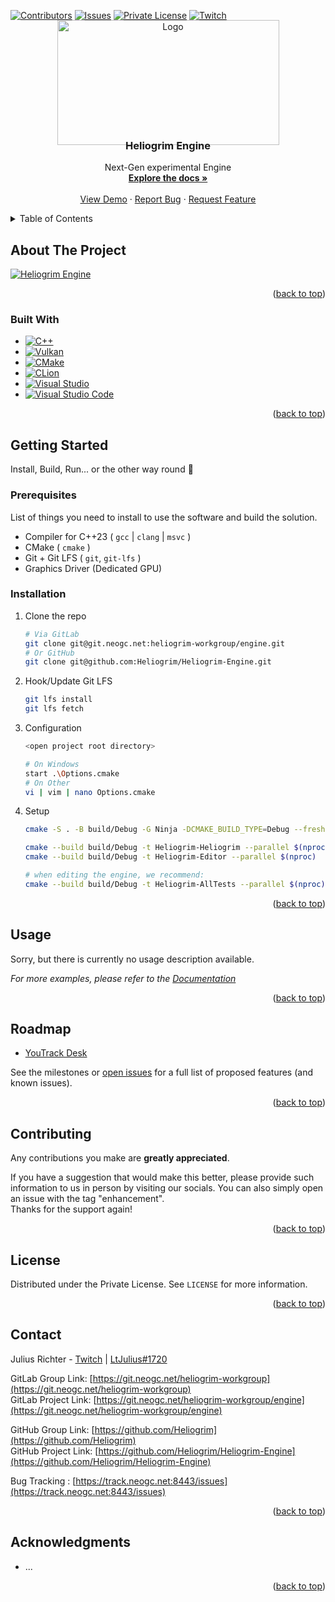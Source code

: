 <!-- Improved compatibility of back to top link: See: https://github.com/othneildrew/Best-README-Template/pull/73 -->
<a name="readme-top"></a>
<!--
*** Thanks for checking out the Best-README-Template. If you have a suggestion
*** that would make this better, please fork the repo and create a pull request
*** or simply open an issue with the tag "enhancement".
*** Don't forget to give the project a star!
*** Thanks again! Now go create something AMAZING! :D
-->

<!-- PROJECT SHIELDS -->
<!--
*** I'm using markdown "reference style" links for readability.
*** Reference links are enclosed in brackets [ ] instead of parentheses ( ).
*** See the bottom of this document for the declaration of the reference variables
*** for contributors-url, forks-url, etc. This is an optional, concise syntax you may use.
*** https://www.markdownguide.org/basic-syntax/#reference-style-links
-->
[![Contributors][contributors-shield]][contributors-url]
[![Issues][issues-shield]][issues-url]
[![Private License][license-shield]][license-url]
[![Twitch][twitch-shield]][twitch-url]

<!-- PROJECT LOGO -->
<br />
<div align="center">
  <a href="https://git.neogc.net/heliogrim-workgroup/engine">
    <img src="https://puu.sh/JIMnc/6aa7352720.png" alt="Logo" width="355" height="200" style="margin-top: -32px; margin-bottom: -32px">
  </a>

<h3 align="center">Heliogrim Engine</h3>

  <p align="center">
    <!-- Project Description -->
    Next-Gen experimental Engine
    <br />
    <a href="https://git.neogc.net/heliogrim-workgroup/engine/-/wikis/home#content-table"><strong>Explore the docs »</strong></a>
    <br />
    <br />
    <a href="https://git.neogc.net/heliogrim-workgroup/engine">View Demo</a>
    ·
    <a href="https://track.neogc.net:8443/newIssue">Report Bug</a>
    ·
    <a href="https://track.neogc.net:8443/newIssue">Request Feature</a>
  </p>
</div>

<!-- TABLE OF CONTENTS -->
<details>
  <summary>Table of Contents</summary>
  <ol>
    <li>
      <a href="#about-the-project">About The Project</a>
      <ul>
        <li><a href="#built-with">Built With</a></li>
      </ul>
    </li>
    <li>
      <a href="#getting-started">Getting Started</a>
      <ul>
        <li><a href="#prerequisites">Prerequisites</a></li>
        <li><a href="#installation">Installation</a></li>
      </ul>
    </li>
    <li><a href="#usage">Usage</a></li>
    <li><a href="#roadmap">Roadmap</a></li>
    <li><a href="#contributing">Contributing</a></li>
    <li><a href="#license">License</a></li>
    <li><a href="#contact">Contact</a></li>
    <li><a href="#acknowledgments">Acknowledgments</a></li>
  </ol>
</details>



<!-- ABOUT THE PROJECT -->
## About The Project

[![Heliogrim Engine][product-screenshot]](https://git.neogc.net/heliogrim-workgroup/engine)

<!--
Here's a blank template to get started: To avoid retyping too much info. Do a search and replace with your text editor for the following: `github_username`, `repo_name`, `twitter_handle`, `linkedin_username`, `email_client`, `email`, `project_title`, `project_description`
-->

<p align="right">(<a href="#readme-top">back to top</a>)</p>

### Built With

* [![C++][C++]][c++-url]
* [![Vulkan][Vulkan]][vulkan-url]
* [![CMake][CMake]][cmake-url]
* [![CLion][CLion]][clion-url]
* [![Visual Studio][Visual Studio]][vs-url]
* [![Visual Studio Code][Visual Studio Code]][vs-code-url]

<p align="right">(<a href="#readme-top">back to top</a>)</p>

<!-- GETTING STARTED -->
## Getting Started

Install, Build, Run... or the other way round 🤔

### Prerequisites

List of things you need to install to use the software and build the solution.
* Compiler for C++23 ( `gcc` | `clang` | `msvc` )
* CMake ( `cmake` )
* Git + Git LFS ( `git`, `git-lfs` )
* Graphics Driver (Dedicated GPU)

### Installation

1. Clone the repo

   ```sh
   # Via GitLab
   git clone git@git.neogc.net:heliogrim-workgroup/engine.git
   # Or GitHub
   git clone git@github.com:Heliogrim/Heliogrim-Engine.git
   ```

2. Hook/Update Git LFS

   ```sh
   git lfs install
   git lfs fetch
   ```

3. Configuration

    ```sh
    <open project root directory>

    # On Windows
    start .\Options.cmake
    # On Other
    vi | vim | nano Options.cmake
    ```

4. Setup

    ```sh
    cmake -S . -B build/Debug -G Ninja -DCMAKE_BUILD_TYPE=Debug --fresh
    ```

    ```sh
    cmake --build build/Debug -t Heliogrim-Heliogrim --parallel $(nproc)
    cmake --build build/Debug -t Heliogrim-Editor --parallel $(nproc)

    # when editing the engine, we recommend:
    cmake --build build/Debug -t Heliogrim-AllTests --parallel $(nproc)
    ```

<p align="right">(<a href="#readme-top">back to top</a>)</p>

<!-- USAGE EXAMPLES -->
## Usage

Sorry, but there is currently no usage description available.

_For more examples, please refer to the [Documentation](git.neogc.net/heliogrim-workgroup/engine/-/wikis/examples/)_

<p align="right">(<a href="#readme-top">back to top</a>)</p>

<!-- ROADMAP -->
## Roadmap

* [YouTrack Desk](https://track.neogc.net:8443/issues)

See the milestones or [open issues](https://track.neogc.net:8443/issues) for a full list of proposed features (and known issues).

<p align="right">(<a href="#readme-top">back to top</a>)</p>

<!-- CONTRIBUTING -->
## Contributing

Any contributions you make are **greatly appreciated**.

If you have a suggestion that would make this better, please provide such information to us in person by visiting our socials. You can also simply open an issue with the tag "enhancement".  
Thanks for the support again!

<!--
1. Fork the Project
2. Create your Feature Branch (`git checkout -b feature/AmazingFeature`)
3. Commit your Changes (`git commit -m 'Add some AmazingFeature'`)
4. Push to the Branch (`git push origin feature/AmazingFeature`)
5. Open a Pull Request
-->

<p align="right">(<a href="#readme-top">back to top</a>)</p>

<!-- LICENSE -->
## License

Distributed under the Private License. See `LICENSE` for more information.

<p align="right">(<a href="#readme-top">back to top</a>)</p>

<!-- CONTACT -->
## Contact

Julius Richter - [Twitch]([twitch-url]) | [LtJulius#1720](LtJulius#1720)

GitLab Group Link: [https://git.neogc.net/heliogrim-workgroup](https://git.neogc.net/heliogrim-workgroup)  
GitLab Project Link: [https://git.neogc.net/heliogrim-workgroup/engine](https://git.neogc.net/heliogrim-workgroup/engine)

GitHub Group Link: [https://github.com/Heliogrim](https://github.com/Heliogrim)  
GitHub Project Link: [https://github.com/Heliogrim/Heliogrim-Engine](https://github.com/Heliogrim/Heliogrim-Engine)

Bug Tracking : [https://track.neogc.net:8443/issues](https://track.neogc.net:8443/issues)

<p align="right">(<a href="#readme-top">back to top</a>)</p>

<!-- ACKNOWLEDGMENTS -->
## Acknowledgments

* ...

<p align="right">(<a href="#readme-top">back to top</a>)</p>

<!-- MARKDOWN LINKS & IMAGES -->
<!-- https://www.markdownguide.org/basic-syntax/#reference-style-links -->
[contributors-shield]: https://img.shields.io/gitlab/contributors/heliogrim-workgroup/engine?gitlab_url=https%3A%2F%2Fgit.neogc.net&style=for-the-badge
[contributors-url]: https://git.neogc.net/heliogrim-workgroup/engine/-/graphs
[issues-shield]: https://img.shields.io/gitlab/issues/all/heliogrim-workgroup/engine?gitlab_url=https%3A%2F%2Fgit.neogc.net&style=for-the-badge
[issues-url]: https://git.neogc.net/heliogrim-workgroup/engine/-/issues
[license-shield]: https://img.shields.io/gitlab/license/heliogrim-workgroup/engine?gitlab_url=https%3A%2F%2Fgit.neogc.net&style=for-the-badge
[license-url]: https://git.neogc.net/heliogrim-workgroup/engine/-/blob/master/LICENSE
[twitch-shield]: https://img.shields.io/twitch/status/ltjulius?style=for-the-badge
[twitch-shield-flat]: https://img.shields.io/twitch/status/ltjulius
[twitch-url]: https://www.twitch.tv/ltjulius
[product-screenshot]: images/screenshot.png
[C++]: https://img.shields.io/badge/C%2B%2B-00599C?style=for-the-badge&logo=c%2B%2B&logoColor=white
[c++-url]: https://isocpp.org
[CLion]: https://img.shields.io/badge/CLion-000000?style=for-the-badge&logo=clion&logoColor=white
[clion-url]: https://www.jetbrains.com/clion/
[Visual Studio]: https://img.shields.io/badge/Visual_Studio-5C2D91?style=for-the-badge&logo=visual%20studio&logoColor=white
[vs-url]: https://visualstudio.microsoft.com
[Visual Studio Code]: https://img.shields.io/badge/Visual_Studio_Code-0078D4?style=for-the-badge&logo=visual%20studio%20code&logoColor=white
[vs-code-url]: https://code.visualstudio.com
[CMake]: https://img.shields.io/badge/CMake-%23008FBA.svg?style=for-the-badge&logo=cmake&logoColor=white
[cmake-url]: https://cmake.org
[Vulkan]: https://img.shields.io/badge/Vulkan-AC162C.svg?style=for-the-badge&logo=Vulkan&logoColor=white
[vulkan-url]: https://www.vulkan.org
